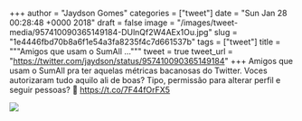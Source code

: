 
+++
author = "Jaydson Gomes"
categories = ["tweet"]
date = "Sun Jan 28 00:28:48 +0000 2018"
draft = false
image = "/images/tweet-media/957410090365149184-DUlnQf2W4AEx1Ou.jpg"
slug = "1e4446fbd70b8a6f1e54a3fa8235f4c7d661537b"
tags = ["tweet"]
title = """Amigos que usam o SumAll ..."""
tweet = true
tweet_url = "https://twitter.com/jaydson/status/957410090365149184"
+++
Amigos que usam o SumAll pra ter aquelas métricas bacanosas do Twitter. Voces autorizaram tudo aquilo ali de boas? Tipo, permissão para alterar perfil e seguir pessoas? 🤔 https://t.co/7F44fOrFX5

![](/images/tweet-media/957410090365149184-DUlnQf2W4AEx1Ou.jpg)